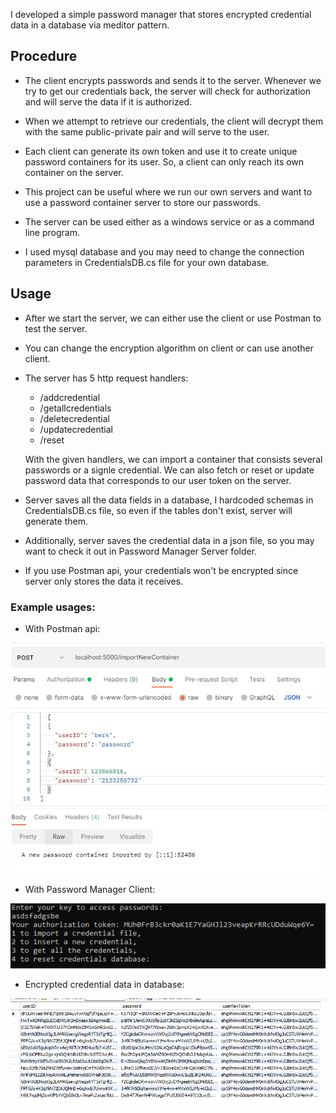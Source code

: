 I developed a simple password manager that stores encrypted credential data in a database via meditor pattern.

## Procedure
- The client encrypts passwords and sends it to the server. Whenever we try to get our credentials back, the server will check for authorization and will serve the data if it is authorized.

- When we attempt to retrieve our credentials, the client will decrypt them with the same public-private pair and will serve to the user.

- Each client can generate its own token and use it to create unique password containers for its user. So, a client can only reach its own container on the server. 

- This project can be useful where we run our own servers and want to use a password container server to store our passwords. 

- The server can be used either as a windows service or as a command line program. 

- I used mysql database and you may need to change the connection parameters in CredentialsDB.cs file for your own database.

## Usage

- After we start the server, we can either use the client or use Postman to test the server.

- You can change the encryption algorithm on client or can use another client.

- The server has 5 http request handlers:

   - /addcredential
   - /getallcredentials
   - /deletecredential
   - /updatecredential
   - /reset
           
   With the given handlers, we can import a container that consists several passwords or a signle credential. We can also fetch or reset or update password data that corresponds to our user token on the server. 
   
- Server saves all the data fields in a database, I hardcoded schemas in CredentialsDB.cs file, so even if the tables don't exist, server will generate them.
- Additionally, server saves the credential data in a json file, so you may want to check it out in Password Manager Server folder. 
- If you use Postman api, your credentials won't be encrypted since server only stores the data it receives.

### Example usages:
- With Postman api: 
  
![Enc1](https://raw.githubusercontent.com/berkkirtay/PasswordManager/main/examples/Capture1.PNG)

- With Password Manager Client: 
  
![Enc1](https://raw.githubusercontent.com/berkkirtay/PasswordManager/main/examples/Capture2.PNG)

- Encrypted credential data in database:

![Enc1](https://raw.githubusercontent.com/berkkirtay/PasswordManager/main/examples/Capture3.PNG)